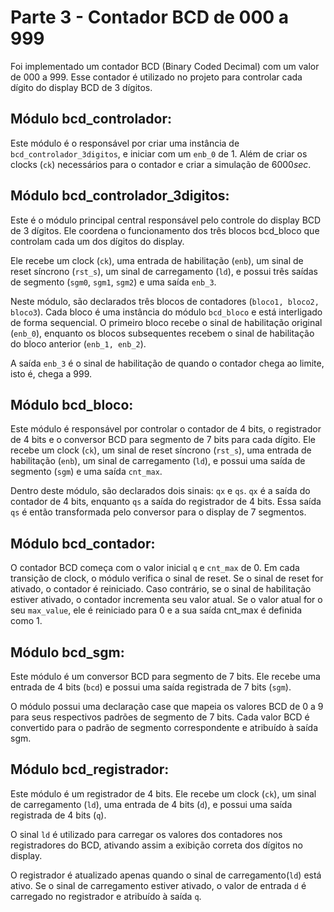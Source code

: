 # Parte 3 - Contador BCD de 000 a 999

Foi implementado um contador BCD (Binary Coded Decimal) com um valor de 000 a 999. Esse contador é utilizado no projeto para controlar cada dígito do display BCD de 3 dígitos.

## Módulo bcd_controlador:

Este módulo é o responsável por criar uma instância de `bcd_controlador_3digitos`, e iniciar com um `enb_0` de 1. Além de criar os clocks (`ck`) necessários para o contador e criar a simulação de $6000 sec$.
## Módulo bcd_controlador_3digitos:
Este é o módulo principal central responsável pelo controle do display BCD de 3 dígitos. Ele coordena o funcionamento dos três blocos bcd_bloco que controlam cada um dos dígitos do display.

 Ele recebe um clock (`ck`), uma entrada de habilitação (`enb`), um sinal de reset síncrono (`rst_s`), um sinal de carregamento (`ld`), e possui três saídas de segmento (`sgm0`, `sgm1`, `sgm2`) e uma saída `enb_3`.

Neste módulo, são declarados três blocos de contadores (`bloco1, bloco2, bloco3`). Cada bloco é uma instância do módulo `bcd_bloco` e está interligado de forma sequencial. O primeiro bloco recebe o sinal de habilitação original (`enb_0`), enquanto os blocos subsequentes recebem o sinal de habilitação do bloco anterior (`enb_1, enb_2`).

A saída `enb_3` é o sinal de habilitação de quando o contador chega ao limite, isto é, chega a 999.

## Módulo bcd_bloco:
Este módulo é responsável por controlar o contador de 4 bits, o registrador de 4 bits e o conversor BCD para segmento de 7 bits para cada dígito. Ele recebe um clock (`ck`), um sinal de reset síncrono (`rst_s`), uma entrada de habilitação (`enb`), um sinal de carregamento (`ld`), e possui uma saída de segmento (`sgm`) e uma saída `cnt_max`.

Dentro deste módulo, são declarados dois sinais: `qx` e `qs`. `qx` é a saída do contador de 4 bits, enquanto `qs` a saída do registrador de 4 bits. Essa saída `qs` é então transformada pelo conversor para o display de 7 segmentos.

## Módulo bcd_contador:

O contador BCD começa com o valor inicial `q` e `cnt_max` de 0. Em cada transição de clock, o módulo verifica o sinal de reset. Se o sinal de reset for ativado, o contador é reiniciado. Caso contrário, se o sinal de habilitação estiver ativado, o contador incrementa seu valor atual. Se o valor atual for o seu `max_value`, ele é reiniciado para 0 e a sua saída cnt_max é definida como 1.

## Módulo bcd_sgm:
Este módulo é um conversor BCD para segmento de 7 bits. Ele recebe uma entrada de 4 bits (`bcd`) e possui uma saída registrada de 7 bits (`sgm`).

O módulo possui uma declaração case que mapeia os valores BCD de 0 a 9 para seus respectivos padrões de segmento de 7 bits. Cada valor BCD é convertido para o padrão de segmento correspondente e atribuído à saída sgm.

## Módulo bcd_registrador:
Este módulo é um registrador de 4 bits. Ele recebe um clock (`ck`), um sinal de carregamento (`ld`), uma entrada de 4 bits (`d`), e possui uma saída registrada de 4 bits (`q`).

O sinal `ld` é utilizado para carregar os valores dos contadores nos registradores do BCD, ativando assim a exibição correta dos dígitos no display.

O registrador é atualizado apenas quando o sinal de carregamento(`ld`) está ativo. Se o sinal de carregamento estiver ativado, o valor de entrada `d` é carregado no registrador e atribuído à saída `q`.

